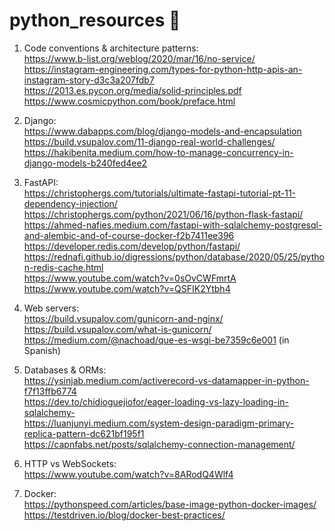 # python_resources 🐍

1. Code conventions & architecture patterns:
<br/>https://www.b-list.org/weblog/2020/mar/16/no-service/
<br/>https://instagram-engineering.com/types-for-python-http-apis-an-instagram-story-d3c3a207fdb7
<br/>https://2013.es.pycon.org/media/solid-principles.pdf
<br/>https://www.cosmicpython.com/book/preface.html
   
2. Django: 
<br/>https://www.dabapps.com/blog/django-models-and-encapsulation
<br/>https://build.vsupalov.com/11-django-real-world-challenges/ 
<br/>https://hakibenita.medium.com/how-to-manage-concurrency-in-django-models-b240fed4ee2

3. FastAPI:
<br/>https://christophergs.com/tutorials/ultimate-fastapi-tutorial-pt-11-dependency-injection/
<br/>https://christophergs.com/python/2021/06/16/python-flask-fastapi/
<br/>https://ahmed-nafies.medium.com/fastapi-with-sqlalchemy-postgresql-and-alembic-and-of-course-docker-f2b7411ee396
<br/>https://developer.redis.com/develop/python/fastapi/
<br/>https://rednafi.github.io/digressions/python/database/2020/05/25/python-redis-cache.html
<br/>https://www.youtube.com/watch?v=0sOvCWFmrtA
<br/>https://www.youtube.com/watch?v=QSFIK2Ytbh4

4. Web servers:
<br/>https://build.vsupalov.com/gunicorn-and-nginx/
<br/>https://build.vsupalov.com/what-is-gunicorn/
<br/>https://medium.com/@nachoad/que-es-wsgi-be7359c6e001 (in Spanish)
   
5. Databases & ORMs:
<br/>https://ysinjab.medium.com/activerecord-vs-datamapper-in-python-f7f13ffb6774
<br/>https://dev.to/chidioguejiofor/eager-loading-vs-lazy-loading-in-sqlalchemy-
<br/>https://luanjunyi.medium.com/system-design-paradigm-primary-replica-pattern-dc621bf195f1
<br/>https://capnfabs.net/posts/sqlalchemy-connection-management/

6. HTTP vs WebSockets:
<br/>https://www.youtube.com/watch?v=8ARodQ4Wlf4

7. Docker:
<br/>https://pythonspeed.com/articles/base-image-python-docker-images/
<br/>https://testdriven.io/blog/docker-best-practices/
